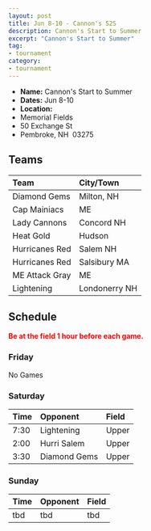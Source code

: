 ```yaml
---
layout: post
title: Jun 8-10 - Cannon's S2S
description: Cannon's Start to Summer
excerpt: "Cannon's Start to Summer"
tag:
- tournament
category:
- tournament
---
```

* **Name:** Cannon's Start to Summer
* **Dates:** Jun 8-10
* **Location:**  
* Memorial Fields
* 50 Exchange St 
* Pembroke, NH  03275

## Teams

|Team                        |City/Town        |
|:---------------------------|:----------------|
|Diamond Gems	               |Milton, NH       |	 
|Cap Mainiacs	               |ME               |	 
|Lady Cannons	               |Concord NH       |	 
|Heat Gold	                 |Hudson           |
|Hurricanes Red	             |Salem NH         | 
|Hurricanes Red	             |Salsibury MA     | 
|ME Attack Gray	             |ME               |
|Lightening                  |Londonerry NH    |


## Schedule
**<span style="color:red">Be at the field 1 hour before each game.</span>**

### Friday

No Games


### Saturday

| Time | Opponent         | Field | 
|:---  |:---              |:---     |
| 7:30  | Lightening      | Upper   |
| 2:00  | Hurri Salem     | Upper   |
| 3:30  | Diamond Gems    | Upper   |


### Sunday

| Time | Opponent | Field |
|:---  |:---      |:---   |
| tbd  | tbd      | tbd   |


